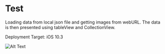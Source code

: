 # Test

Loading data from local json file and getting images from webURL.
The data is then presented using tableView and CollectionView.

Deployment Target: iOS 10.3


![Alt Text](https://github.com/ashinasok/Book_Search/blob/master/booksearch.gif)

